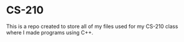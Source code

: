 # CS-210

This is a repo created to store all of my files used for my CS-210 class where I made programs using C++.